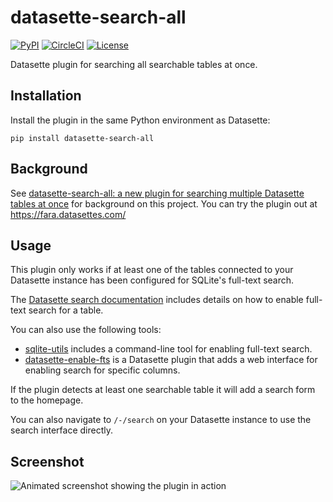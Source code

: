 # datasette-search-all

[![PyPI](https://img.shields.io/pypi/v/datasette-search-all.svg)](https://pypi.org/project/datasette-search-all/)
[![CircleCI](https://circleci.com/gh/simonw/datasette-search-all.svg?style=svg)](https://circleci.com/gh/simonw/datasette-search-all)
[![License](https://img.shields.io/badge/license-Apache%202.0-blue.svg)](https://github.com/simonw/datasette-search-all/blob/master/LICENSE)

Datasette plugin for searching all searchable tables at once.

## Installation

Install the plugin in the same Python environment as Datasette:

    pip install datasette-search-all

## Background

See [datasette-search-all: a new plugin for searching multiple Datasette tables at once](https://simonwillison.net/2020/Mar/9/datasette-search-all/) for background on this project. You can try the plugin out at https://fara.datasettes.com/

## Usage

This plugin only works if at least one of the tables connected to your Datasette instance has been configured for SQLite's full-text search.

The [Datasette search documentation](https://datasette.readthedocs.io/en/stable/full_text_search.html) includes details on how to enable full-text search for a table.

You can also use the following tools:

* [sqlite-utils](https://sqlite-utils.readthedocs.io/en/stable/cli.html#configuring-full-text-search) includes a command-line tool for enabling full-text search.
* [datasette-enable-fts](https://github.com/simonw/datasette-enable-fts) is a Datasette plugin that adds a web interface for enabling search for specific columns.

If the plugin detects at least one searchable table it will add a search form to the homepage.

You can also navigate to `/-/search` on your Datasette instance to use the search interface directly.

## Screenshot

![Animated screenshot showing the plugin in action](https://raw.githubusercontent.com/simonw/datasette-search-all/master/animated-screenshot.gif)
